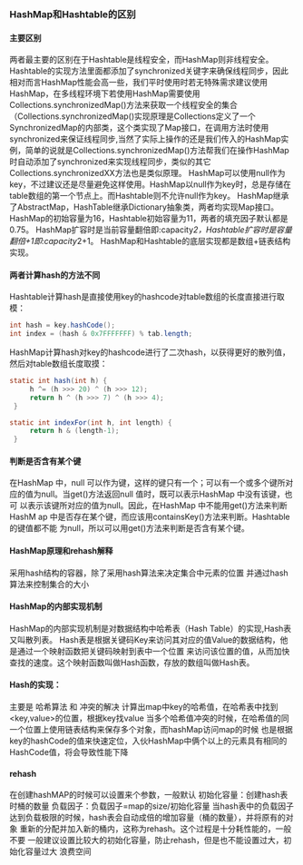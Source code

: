 ### HashMap和Hashtable的区别
#### 主要区别
两者最主要的区别在于Hashtable是线程安全，而HashMap则非线程安全。Hashtable的实现方法里面都添加了synchronized关键字来确保线程同步，因此相对而言HashMap性能会高一些，我们平时使用时若无特殊需求建议使用HashMap，在多线程环境下若使用HashMap需要使用Collections.synchronizedMap()方法来获取一个线程安全的集合（Collections.synchronizedMap()实现原理是Collections定义了一个SynchronizedMap的内部类，这个类实现了Map接口，在调用方法时使用synchronized来保证线程同步,当然了实际上操作的还是我们传入的HashMap实例，简单的说就是Collections.synchronizedMap()方法帮我们在操作HashMap时自动添加了synchronized来实现线程同步，类似的其它Collections.synchronizedXX方法也是类似原理。
HashMap可以使用null作为key，不过建议还是尽量避免这样使用。HashMap以null作为key时，总是存储在table数组的第一个节点上。而Hashtable则不允许null作为key。
HashMap继承了AbstractMap，HashTable继承Dictionary抽象类，两者均实现Map接口。
HashMap的初始容量为16，Hashtable初始容量为11，两者的填充因子默认都是0.75。
HashMap扩容时是当前容量翻倍即:capacity*2，Hashtable扩容时是容量翻倍+1即:capacity*2+1。
HashMap和Hashtable的底层实现都是数组+链表结构实现。

#### 两者计算hash的方法不同
Hashtable计算hash是直接使用key的hashcode对table数组的长度直接进行取模：

```java
int hash = key.hashCode();
int index = (hash & 0x7FFFFFFF) % tab.length;
```

HashMap计算hash对key的hashcode进行了二次hash，以获得更好的散列值，然后对table数组长度取摸：

```java
static int hash(int h) {
     h ^= (h >>> 20) ^ (h >>> 12);
     return h ^ (h >>> 7) ^ (h >>> 4);
 }

static int indexFor(int h, int length) {
     return h & (length-1);
 }
```

#### 判断是否含有某个键 
在HashMap 中，null 可以作为键，这样的键只有一个；可以有一个或多个键所对 
应的值为null。当get()方法返回null 值时，既可以表示HashMap 中没有该键，也可 
以表示该键所对应的值为null。因此，在HashMap 中不能用get()方法来判断HashM 
ap 中是否存在某个键，而应该用containsKey()方法来判断。Hashtable 的键值都不能 
为null，所以可以用get()方法来判断是否含有某个键。

#### HashMap原理和rehash解释

采用hash结构的容器，除了采用hash算法来决定集合中元素的位置
并通过hash算法来控制集合的大小


#### HashMap的内部实现机制
HashMap的内部实现机制是对数据结构中哈希表（Hash Table）的实现,Hash表又叫散列表。
Hash表是根据关键码Key来访问其对应的值Value的数据结构，他是通过一个映射函数把关键码映射到表中一个位置
来访问该位置的值，从而加快查找的速度。这个映射函数叫做Hash函数，存放的数组叫做Hash表。


#### Hash的实现：
主要是 哈希算法 和 冲突的解决
计算出map中key的哈希值，在哈希表中找到<key,value>的位置，根据key找value
当多个哈希值冲突的时候，在哈希值的同一个位置上使用链表结构来保存多个对象，而hashMap访问map的时候
也是根据key的hashCode的值来快速定位，入伙HashMap中俩个以上的元素具有相同的HashCode值，将会导致性能下降


#### rehash
在创建hashMAP的时候可以设置来个参数，一般默认
初始化容量：创建hash表时桶的数量
负载因子：负载因子=map的size/初始化容量
当hash表中的负载因子达到负载极限的时候，hash表会自动成倍的增加容量（桶的数量），并将原有的对象
重新的分配并加入新的桶内，这称为rehash。这个过程是十分耗性能的，一般不要
一般建议设置比较大的初始化容量，防止rehash，但是也不能设置过大，初始化容量过大 浪费空间